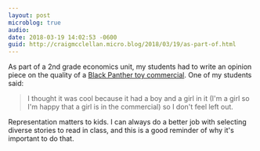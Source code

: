 ```yaml
---
layout: post
microblog: true
audio: 
date: 2018-03-19 14:02:53 -0600
guid: http://craigmcclellan.micro.blog/2018/03/19/as-part-of.html
---
```

As part of a 2nd grade economics unit, my students had to write an opinion piece on the quality of a [Black Panther toy commercial](https://youtu.be/93rpR7Xkx_8). One of my students said:

> I thought it was cool because it had a boy and a girl in it (I'm a girl so I'm happy that a girl is in the commercial) so I don't feel left out.

Representation matters to kids. I can always do a better job with selecting diverse stories to read in class, and this is a good reminder of why it's important to do that.
